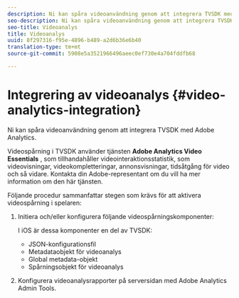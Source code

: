 ```yaml
---
description: Ni kan spåra videoanvändning genom att integrera TVSDK med Adobe Analytics.
seo-description: Ni kan spåra videoanvändning genom att integrera TVSDK med Adobe Analytics.
seo-title: Videoanalys
title: Videoanalys
uuid: 8f297316-f95e-4896-b489-a2d6b36e6b40
translation-type: tm+mt
source-git-commit: 5908e5a3521966496aeec0ef730e4a704fddfb68

---
```



# Integrering av videoanalys {#video-analytics-integration}

Ni kan spåra videoanvändning genom att integrera TVSDK med Adobe Analytics.

Videospårning i TVSDK använder tjänsten **Adobe Analytics Video Essentials** , som tillhandahåller videointeraktionsstatistik, som videovisningar, videokompletteringar, annonsvisningar, tidsåtgång för video och så vidare. Kontakta din Adobe-representant om du vill ha mer information om den här tjänsten.

Följande procedur sammanfattar stegen som krävs för att aktivera videospårning i spelaren:

1. Initiera och/eller konfigurera följande videospårningskomponenter:

   I iOS är dessa komponenter en del av TVSDK:

   * JSON-konfigurationsfil
   * Metadataobjekt för videoanalys
   * Global metadata-objekt
   * Spårningsobjekt för videoanalys

1. Konfigurera videoanalysrapporter på serversidan med Adobe Analytics Admin Tools.